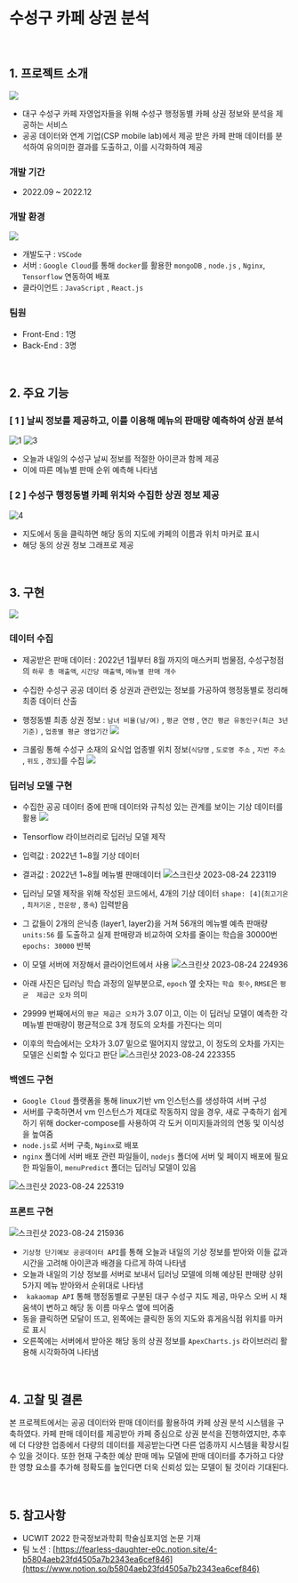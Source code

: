 # 수성구 카페 상권 분석

<br />

## 1. 프로젝트 소개
![](https://github.com/JoWonYeong/YeongTube/assets/92977925/2bc6043e-560c-476f-afdb-11c0789c7d73)
- 대구 수성구 카페 자영업자들을 위해 수성구 행정동별 카페 상권 정보와 분석을 제공하는 서비스
- 공공 데이터와 연계 기업(CSP mobile lab)에서 제공 받은 카페 판매 데이터를 분석하여 유의미한 결과를 도출하고, 이를 시각화하여 제공

### 개발 기간
- 2022.09 ~ 2022.12

### 개발 환경
![](https://github.com/JoWonYeong/YeongTube/assets/92977925/d06b72df-f6cc-401a-a740-485f01246920)
- 개발도구 : `VSCode`
- 서버 : `Google Cloud`를 통해 `docker`를 활용한 `mongoDB` , `node.js` , `Nginx`,  `Tensorflow` 연동하여 배포
- 클라이언트 : `JavaScript` , `React.js`

### 팀원
- Front-End : 1명
- Back-End : 3명

<br />

## 2. 주요 기능 
### [ 1 ] 날씨 정보를 제공하고, 이를 이용해 메뉴의 판매량 예측하여 상권 분석
![1](https://user-images.githubusercontent.com/92977925/235345760-eaf36a45-d380-4d4b-8a8b-0cc35821d46f.png)
![3](https://user-images.githubusercontent.com/92977925/235345783-036caf73-2ac0-4461-a8d8-ca10addc4d2e.png)
- 오늘과 내일의 수성구 날씨 정보를 적절한 아이콘과 함께 제공
- 이에 따른 메뉴별 판매 순위 예측해 나타냄

### [ 2 ] 수성구 행정동별 카페 위치와 수집한 상권 정보 제공
![4](https://user-images.githubusercontent.com/92977925/235345793-fcae4567-e842-44f6-8c15-1b4e89e3ac86.png)
- 지도에서 동을 클릭하면 해당 동의 지도에 카페의 이름과 위치 마커로 표시
-  해당 동의 상권 정보 그래프로 제공

<br />

## 3. 구현
![](https://github.com/JoWonYeong/YeongTube/assets/92977925/8f901d6f-d7d4-4e08-8558-67aefabfe161)
### 데이터 수집
- 제공받은 판매 데이터 : 2022년 1월부터 8월 까지의 매스커피 범물점, 수성구청점의 `하루 총 매출액`, `시간당 매출액`, `메뉴별 판매 개수`

- 수집한 수성구 공공 데이터 중 상권과 관련있는 정보를 가공하여 행정동별로 정리해 최종 데이터 산출
- 행정동별 최종 상권 정보 : `남녀 비율(남/여)` , `평균 연령` , `연간 평균 유동인구(최근 3년 기준)` , `업종별 평균 영업기간`
![](https://velog.velcdn.com/images/wswy17/post/006684fb-2e0e-40f7-94ad-854ff852050f/image.jpg)

- 크롤링 통해 수성구 소재의 요식업 업종별 위치 정보(`식당명` , `도로명 주소` , `지번 주소` , `위도` , `경도`)를 수집
![](https://velog.velcdn.com/images/wswy17/post/22bf7add-bd1b-4c67-bd4e-21bf5e3cc570/image.jpg)

### 딥러닝 모델 구현
- 수집한 공공 데이터 중에 판매 데이터와 규칙성 있는 관계를 보이는 기상 데이터를 활용
![](https://velog.velcdn.com/images/wswy17/post/fd2639a1-947a-4b30-8d7f-69f12e3bfc65/image.jpg)
- Tensorflow 라이브러리로 딥러닝 모델 제작
- 입력값 : 2022년 1~8월 기상 데이터 
- 결과값 : 2022년 1~8월 메뉴별 판매데이터
![스크린샷 2023-08-24 223119](https://github.com/JoWonYeong/YeongTube/assets/92977925/07580656-035a-44f3-8f8a-ee79891e8973)

- 딥러닝 모델 제작을 위해 작성된 코드에서, 4개의 기상 데이터 `shape: [4]`(`최고기온` , `최저기온` , `전운량` , `풍속`) 입력받음
- 그 값들이 2개의 은닉층 (layer1, layer2)을 거쳐 
56개의 메뉴별 예측 판매량 `units:56` 를 도출하고 실제 판매량과 비교하여 오차를 줄이는 학습을 30000번 `epochs: 30000` 반복
- 이 모델 서버에 저장해서 클라이언트에서 사용
![스크린샷 2023-08-24 224936](https://github.com/JoWonYeong/YeongTube/assets/92977925/2d4b8bee-aea7-466e-b430-0920147d268e)

- 아래 사진은 딥러닝 학습 과정의 일부분으로, `epoch` 옆 숫자는 `학습 횟수`, `RMSE`은 `평균 
제곱근 오차` 의미
- 29999 번째에서의 `평균 제곱근 오차`가 3.07 이고, 이는 이 딥러닝 모델이 예측한 각 메뉴별 판매량이 평균적으로 3개 정도의 오차를 가진다는 의미
- 이후의 학습에서는 오차가 3.07 밑으로 떨어지지 않았고, 이 정도의 오차를 가지는 모델은 신뢰할 수 있다고 판단
![스크린샷 2023-08-24 223355](https://github.com/JoWonYeong/YeongTube/assets/92977925/f6c71b06-5d08-457c-81ee-9f653fe2c7ed)

### 백엔드 구현
- `Google Cloud` 플랫폼을 통해 linux기반 vm 인스턴스를 생성하여 서버 구성
- 서버를 구축하면서 vm 인스턴스가 제대로 작동하지 않을 경우, 새로 구축하기 쉽게 하기 위해 docker-compose를 사용하여 각 도커 이미지들과의의 연동 및 이식성을 높여줌
- `node.js`로 서버 구축, `Nginx`로 배포
- `nginx` 폴더에 서버 배포 관련 파일들이, `nodejs` 폴더에 서버 및 페이지 배포에 필요한 파일들이, `menuPredict` 폴더는 딥러닝 모델이 있음

![스크린샷 2023-08-24 225319](https://github.com/JoWonYeong/YeongTube/assets/92977925/40f3a87d-146a-4ce9-a903-e42fcba58471)

### 프론트 구현
![스크린샷 2023-08-24 215936](https://github.com/JoWonYeong/YeongTube/assets/92977925/00eb9fef-9169-43ff-ad86-8487df9d8154)
- `기상청 단기예보 공공데이터 API`를 통해 오늘과 내일의 기상 정보를 받아와 이들 값과 시간을 고려해 아이콘과 배경을 다르게 하여 나타냄
-  오늘과 내일의 기상 정보를 서버로 보내서 딥러닝 모델에 의해 예상된 판매량 상위 5가지 메뉴 받아와서 순위대로 나타냄
- ` kakaomap API` 통해 행정동별로 구분된 대구 수성구 지도 제공, 마우스 오버 시 채움색이 변하고 해당 동 이름 마우스 옆에 띄어줌
- 동을 클릭하면 모달이 뜨고,  왼쪽에는 클릭한 동의 지도와 휴게음식점 위치를 마커로 표시
- 오른쪽에는 서버에서 받아온 해당 동의 상권 정보를 `ApexCharts.js` 라이브러리 활용해 시각화하여 나타냄

<br />

## 4. 고찰 및 결론
본 프로젝트에서는 공공 데이터와 판매 데이터를 활용하여 카페 상권 분석 시스템을 구축하였다. 카페 판매 데이터를 제공받아 카페 중심으로 상권 분석을 진행하였지만, 추후에 더 다양한 업종에서 다량의 데이터를 제공받는다면 다른 업종까지 시스템을 확장시킬 수 있을 것이다. 또한 현재 구축한 예상 판매 메뉴 모델에 판매 데이터를 추가하고 다양한 영향 요소를 추가해 정확도를 높인다면 더욱 신뢰성 있는 모델이 될 것이라 기대된다.

<br />

## 5. 참고사항
- UCWIT 2022 한국정보과학회 학술심포지엄 논문 기재
- 팀 노션 : [https://fearless-daughter-e0c.notion.site/4-b5804aeb23fd4505a7b2343ea6cef846](https://www.notion.so/b5804aeb23fd4505a7b2343ea6cef846)
